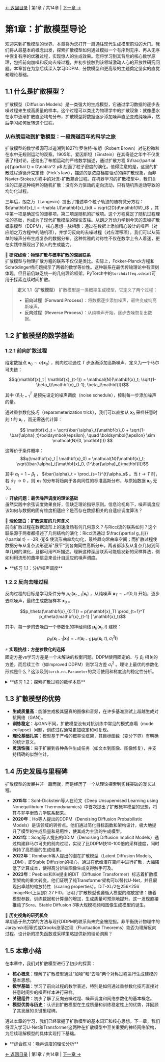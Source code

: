 [← 返回目录](index.md) | 第1章 / 共14章 | [下一章 →](chapter2.md)

# 第1章：扩散模型导论

欢迎来到扩散模型的世界。本章将为您打开一扇通往现代生成模型前沿的大门。我们将从最基本的概念出发，探索扩散模型如何通过模拟一个有序到无序、再从无序中恢复有序的优雅过程，实现惊人的生成效果。您将学习到其背后的核心数学原理，包括前向加噪和反向去噪过程，并初步接触到该领域激动人心的开放性研究问题。本章旨在为您后续深入学习DDPM、分数模型和更高级的主题奠定坚实的直觉和理论基础。

## 1.1 什么是扩散模型？

扩散模型（Diffusion Models）是一类强大的生成模型，它通过学习数据的逐步去噪过程来生成高质量的样本。这个过程可以类比为物理学中的扩散现象：就像墨水在水中逐渐扩散直至均匀分布，扩散模型将数据逐步添加噪声直至变成纯噪声，然后学习如何反转这个过程。

### 从布朗运动到扩散模型：一段跨越百年的科学之旅

扩散模型的数学根源可以追溯到1827年罗伯特·布朗（Robert Brown）对花粉微粒在水中无规则运动的观察。1905年，爱因斯坦（Einstein）在其奇迹之年中不仅发表了相对论，还给出了布朗运动的严格数学描述，通过扩散方程 $\frac{\partial p}{\partial t} = D\nabla^2 p$ 刻画了粒子密度的演化。值得注意的是，这里的扩散过程遵循菲克定律（Fick's law），描述的是浓度梯度驱动的纯扩散现象，而非Navier-Stokes方程中的对流-扩散耦合过程。在机器学习的扩散模型中，我们关注的正是这种纯粹的随机扩散：没有外力驱动的定向流动，只有随机热运动导致的均匀化过程。

三年后，朗之万（Langevin）提出了描述单个粒子轨迹的随机微分方程： $d\mathbf{x}_t = -\nabla U(\mathbf{x}_t)dt + \sqrt{2D}d\mathbf{W}_t$ ，其中第一项是确定性的漂移项，第二项是随机的扩散项。这个方程奠定了随机过程理论的基础，也成为了现代扩散模型的理论支柱。从朗之万动力学到今天的去噪扩散概率模型（DDPM），核心思想一脉相承：通过在数据上添加精心设计的噪声（对应朗之万方程中的随机项），并学习反向的去噪过程（对应漂移项），我们可以从简单的噪声分布生成复杂的数据分布。这种优雅的对称性不仅在数学上令人着迷，更在实践中展现出了惊人的生成能力。

🔬 **研究线索：物理扩散与概率扩散的深层联系**  
扩散模型与物理扩散方程的联系不仅仅是类比。实际上，Fokker-Planck方程和Schrödinger桥问题揭示了两者的数学等价性。这种联系在最优传输理论中有深刻体现，但目前仍缺乏统一的几何理论框架。PyTorch中的`torchdiffeq.odeint`可用于探索连续时间扩散。

> **定义 1.1（扩散模型）**
> 扩散模型是一类概率生成模型，它定义了两个过程：
> - **前向过程（Forward Process）**：将数据逐步添加噪声，最终变成纯高斯噪声。
> - **反向过程（Reverse Process）**：从纯噪声开始，逐步去噪恢复出数据。

## 1.2 扩散模型的数学基础

### 1.2.1 前向扩散过程

给定数据点 $\mathbf{x}_0 \sim q(\mathbf{x}_0)$ ，前向过程通过 $T$ 步逐渐添加高斯噪声，定义为一个马尔可夫链：

$$q(\mathbf{x}_t | \mathbf{x}_{t-1}) = \mathcal{N}(\mathbf{x}_t; \sqrt{1-\beta_t}\mathbf{x}_{t-1}, \beta_t\mathbf{I})$$

其中 $\{\beta_t\}_{t=1}^T$ 是预先设定的噪声调度（noise schedule），控制每一步添加噪声的量。

通过重参数化技巧（reparameterization trick），我们可以直接从 $\mathbf{x}_0$ 采样任意时刻 $t$ 的 $\mathbf{x}_t$ ，而无需迭代计算：

$$ \mathbf{x}_t = \sqrt{\bar{\alpha}_t}\mathbf{x}_0 + \sqrt{1-\bar{\alpha}_t}\boldsymbol{\epsilon}, \quad \boldsymbol{\epsilon} \sim \mathcal{N}(0, \mathbf{I})
$$

这等价于条件概率：
$$q(\mathbf{x}_t | \mathbf{x}_0) = \mathcal{N}(\mathbf{x}_t; \sqrt{\bar{\alpha}_t}\mathbf{x}_0, (1-\bar{\alpha}_t)\mathbf{I})$$

其中 $\alpha_t = 1 - \beta_t$ ， $\bar{\alpha}_t = \prod_{s=1}^{t}\alpha_s$ 。当 $t \to T$ 时，若 $\bar{\alpha}_T \to 0$ ，则 $\mathbf{x}_T$ 的分布将趋向于各向同性的标准高斯分布，与原始数据 $\mathbf{x}_0$ 无关。

💡 **开放问题：最优噪声调度的理论基础**  
虽然实践中余弦调度效果良好，但缺乏理论指导原则。信息论视角下，噪声调度应该如何与数据的固有维度相适应？是否存在数据相关的自适应调度算法？

🌟 **理论空白：扩散速度的几何含义**  
前向扩散过程在数据流形上的速度场有何几何意义？与Ricci流的联系如何？这个联系源于两者都描述了几何结构的演化：Ricci流通过 $\frac{\partial g_{ij}}{\partial t} = -2R_{ij}$ 使流形曲率均匀化，最终趋向常曲率空间；而扩散过程使数据分布从复杂流形逐渐"展平"到各向同性高斯分布。两者都涉及从复杂几何到简单几何的演化，且都可用PDE描述。理解这种深层联系可能启发新的采样算法，例如利用流形的曲率信息来设计自适应的噪声调度。

<details>
<summary>**练习 1.1：分析噪声调度**</summary>

考虑一个线性噪声调度： $\beta_t = \beta_{min} + \frac{t-1}{T-1}(\beta_{max} - \beta_{min})$ ，其中 $T=1000$ , $\beta_{min}=10^{-4}$ , $\beta_{max}=0.02$ 。

1.  **推导与分析**：推导信噪比 (Signal-to-Noise Ratio, SNR) $\text{SNR}(t) = \frac{\bar{\alpha}_t}{1-\bar{\alpha}_t}$ 的表达式。分析其随时间 $t$ 的变化趋势，并解释为什么在对数尺度下观察SNR更有意义。
2.  **开放探索**：比较线性和余弦调度对整个扩散过程中信息损失速率的影响。哪种调度在过程的早期/晚期损失更多信息？这如何影响模型的学习难度和最终生成质量？
3.  **研究思路**：
    *   **信息瓶颈视角的噪声调度分析**：信息瓶颈（Information Bottleneck）理论最小化 $\mathcal{L} = I(X;Z) - \beta I(Z;Y)$ ，其中 $Z$ 是压缩表示。在扩散模型中， $\mathbf{x}_t$ 可视为 $\mathbf{x}_0$ 的压缩表示，互信息 $I(\mathbf{x}_0; \mathbf{x}_t) = \frac{1}{2}\log\frac{1}{1-\bar{\alpha}_t}$ 随时间递减。理想的噪声调度应该：(1) 在早期保留语义信息（高层特征），在后期才丢失细节；(2) 使信息损失率 $-\frac{dI}{dt}$ 尽可能恒定，避免某些时刻的学习困难；(3) 考虑数据的固有维度 $d_{intrinsic}$ ，高维数据可能需要更平缓的调度。这启发我们设计自适应调度： $\beta_t = f(I(\mathbf{x}_0; \mathbf{x}_t), d_{intrinsic})$ 。
    *   研究噪声调度与模型架构（如U-Net的不同层）之间的相互作用。
    *   探索变分方法，将噪声调度本身作为可学习的参数。

</details>

### 1.2.2 反向去噪过程

反向过程的目标是学习条件分布 $p_\theta(\mathbf{x}_{t-1} | \mathbf{x}_t)$ ，从纯噪声 $\mathbf{x}_T \sim \mathcal{N}(0, \mathbf{I})$ 开始，逐步去除噪声，最终生成数据样本 $\mathbf{x}_0$ 。

$$p_\theta(\mathbf{x}_{0:T}) = p(\mathbf{x}_T) \prod_{t=1}^T p_\theta(\mathbf{x}_{t-1} | \mathbf{x}_t)$$

其中，每一步的去噪由一个参数化的神经网络 $\boldsymbol{\mu}_\theta(\mathbf{x}_t, t)$ 建模：

$$p_\theta(\mathbf{x}_{t-1} | \mathbf{x}_t) = \mathcal{N}(\mathbf{x}_{t-1}; \boldsymbol{\mu}_\theta(\mathbf{x}_t, t), \sigma_t^2\mathbf{I})$$

⚡ **实现挑战：方差参数化的选择**  
固定方差vs学习方差是一个未解决的权衡问题。DDPM使用固定的、与 $\beta_t$ 相关的方差，而后续工作（如Improved DDPM）则学习方差 $\sigma_t^2$ 。理论上最优的参数化形式是什么？这涉及到`torch.nn.Parameter`的灵活使用和梯度流的稳定性分析。

<details>
<summary>**练习 1.2：探索扩散过程的数学本质**</summary>

考虑一个简单的一维扩散过程，初始数据为单点 $x_0$ 。

1.  **前向过程分析**：推导任意时刻 $t$ 的期望 $\mathbb{E}[x_t | x_0]$ 和方差 $\text{Var}(x_t | x_0)$ 。
2.  **信息论视角**：推导并分析互信息 $I(x_t; x_0)$ 如何随时间 $t$ 衰减。这对于理解扩散过程中的信息损失有何启示？
3.  **最优反向过程**：证明当 $\beta_t \to 0$ 时，真实的反向过程条件分布 $q(\mathbf{x}_{t-1} | \mathbf{x}_t, \mathbf{x}_0)$ 的均值，可以仅由 $\mathbf{x}_t$ 和 $\nabla_{\mathbf{x}_t} \log q_t(\mathbf{x}_t)$ （即分数函数）来近似表达。这揭示了扩散模型与分数模型的深刻联系（将在第4章详细讨论）。
4.  **研究思路**：
    *   将1D高斯情况下的解析解作为理解高维、复杂数据分布上扩散过程的“玩具模型”。
    *   探索非高斯噪声（如Laplace或Student's-t分布）对前向和反向过程的影响。
    *   研究该过程与Ornstein-Uhlenbeck过程的联系。

</details>

## 1.3 扩散模型的优势

- **生成质量高**：能够生成极其逼真的图像和音频，在许多基准测试上超越生成对抗网络（GAN）。
- **训练稳定**：与GAN不同，扩散模型没有对抗训练中常见的模式崩塌（mode collapse）问题，训练过程通常更加稳定和可复现。
- **理论基础扎实**：模型基于严格的概率论框架，其目标函数（变分下界）有明确的统计意义。
- **灵活性强**：易于扩展到各种条件生成任务（如文本到图像、图像修复），并支持精确的似然估计。

## 1.4 历史发展与里程碑

扩散模型的发展并非一蹴而就，而是经历了一个从理论探索到实践突破的漫长过程。

- **2015年**：Sohl-Dickstein等人在论文《Deep Unsupervised Learning using Nonequilibrium Thermodynamics》中首次提出了扩散概率模型的思想，将其与非平衡热力学联系起来。
- **2020年**：Ho等人提出的DDPM（Denoising Diffusion Probabilistic Models）是该领域的转折点。他们通过简化目标函数和架构设计，极大地提升了模型的生成质量和易用性，使其成为主流的生成模型。
- **2021年**：Song等人提出的DDIM（Denoising Diffusion Implicit Models）通过构建非马尔可夫的前向过程，实现了比DDPM快10-100倍的采样速度，同时保持了高质量的生成结果。
- **2022年**：Rombach等人提出的潜在扩散模型（Latent Diffusion Models, LDM），即Stable Diffusion的核心，通过在低维潜在空间中进行扩散，大幅降低了计算成本，使得高分辨率图像生成变得触手可及。
- **2023年**：Peebles和Xie提出的DiT（Diffusion Transformer）标志着扩散模型架构的重大转变。他们证明了纯Transformer架构可以替代U-Net，并且展现出卓越的缩放特性（scaling properties）。DiT-XL/2在256×256 ImageNet上达到2.27 FID，证明了扩散模型也遵循大模型的缩放定律：随着模型参数、训练数据和计算量的增加，生成质量可预测地提升。这一发现直接推动了Sora、Stable Diffusion 3等大规模视频和图像生成模型的诞生。

🔬 **历史视角的研究机会**  
早期基于热力学的方法与现代DDPM的联系尚未完全被挖掘。非平衡统计物理中的Jarzynski恒等式或Crooks涨落定理（Fluctuation Theorems）能否为理解反向过程、设计新的损失函数或采样策略提供新的理论洞察？

## 1.5 本章小结

在本章中，我们对扩散模型进行了初步的探索：

- **核心概念**：理解了扩散模型通过“加噪”和“去噪”两个对称过程进行生成建模的基本思想。
- **数学基础**：学习了前向过程的数学表述，特别是如何通过重参数化技巧直接对任意时间步的噪声样本进行采样。
- **关键组件**：初步了解了反向去噪过程、噪声调度和网络参数化的基本概念。
- **模型优势与历史**：认识到扩散模型在生成质量和训练稳定性上的优势，并回顾了其发展的关键里程碑。

通过本章的学习，我们已经掌握了扩散模型的基本词汇和核心思想。下一章，我们将深入学习U-Net和Transformer这两种在扩散模型中至关重要的神经网络架构，为后续理解模型的具体实现打下基础。

<details>
<summary>**综合练习：噪声调度的理论分析**</summary>

考虑三种常见的噪声调度策略：
- **线性调度**： $\beta_t = \beta_{\text{start}} + \frac{t-1}{T-1}(\beta_{\text{end}} - \beta_{\text{start}})$
- **余弦调度**： $\bar{\alpha}_t = f(t)/f(0)$ ，其中 $f(t) = \cos\left(\frac{t/T + s}{1 + s} \cdot \frac{\pi}{2}\right)^2$
- **二次调度**： $\beta_t$ 的增长率随 $t$ 呈二次关系。

**理论分析与开放探索：**
1.  **信噪比分析**：推导并绘制每种调度下信噪比 $\text{SNR}(t) = \bar{\alpha}_t / (1 - \bar{\alpha}_t)$ 的对数曲线。比较不同曲线的形状，并讨论其对模型学习过程可能产生的影响（例如，模型在哪些阶段需要学习更精细的细节？）。
2.  **与最优传输的联系**：噪声调度定义了从数据分布到噪声分布的路径。这与最优传输（Optimal Transport）理论中的位移插值（displacement interpolation）有何联系？是否存在一个“最优”的调度方案，可以最小化某种传输成本？
3.  **实现挑战：自适应噪声调度**：能否设计一个根据数据特性（如复杂度、固有维度）或训练阶段动态调整的噪声调度？这可能需要在线估计数据的局部几何性质。`torch.autograd.functional.jacobian`可用于计算此类局部几何量。
4.  **理论空白：噪声调度与采样效率**：不同的噪声调度对DDIM等快速采样算法的影响机制尚不清楚。是否存在专门为快速采样（而非最优训练）设计的噪声调度？这涉及到对ODE/SDE求解器离散化误差的精细分析。

</details>

[← 返回目录](index.md) | 第1章 / 共14章 | [下一章 →](chapter2.md)
